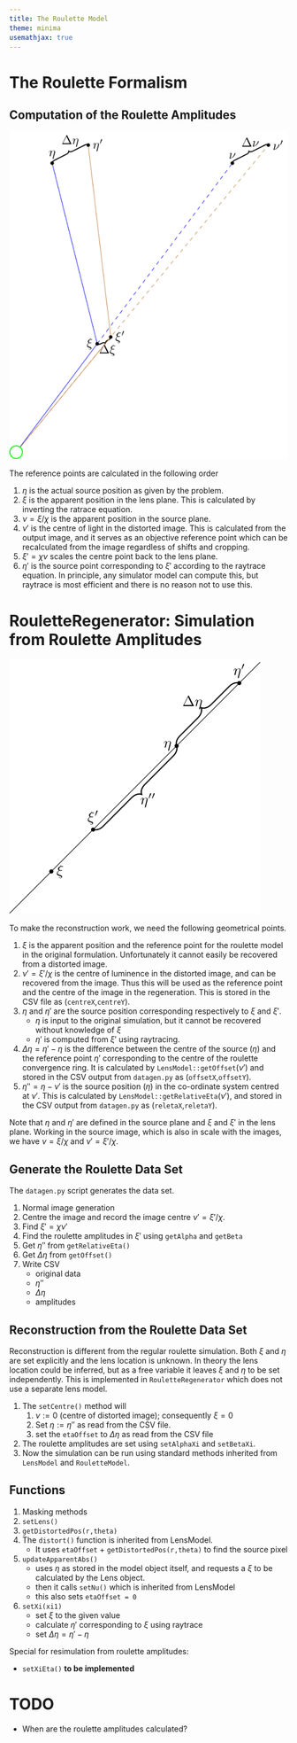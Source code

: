 ```yaml
---
title: The Roulette Model
theme: minima
usemathjax: true
---
```


# The Roulette Formalism

## Computation of the Roulette Amplitudes

![Geometry of source and image points](points.svg)

The reference points are calculated in the following order

1. $\eta$ is the actual source position as given by the problem.
1. $\xi$ is the apparent position in the lens plane.
   This is calculated by inverting the ratrace equation.
2. $\nu=\xi/\chi$ is the apparent position in the source plane.
4. $\nu'$ is the centre of light in the distorted image.
   This is calculated from the output image, and it serves as
   an objective reference point which can be recalculated from the
   image regardless of shifts and cropping.
5. $\xi'=\chi\nu$ scales the centre point back to the lens plane.
5. $\eta'$ is the source point corresponding to $\xi'$ according
   to the raytrace equation.
   In principle, any simulator model can compute this, but raytrace
   is most efficient and there is no reason not to use this.



# RouletteRegenerator: Simulation from Roulette Amplitudes 

![Geometry of source and image points](relativeeta.svg)

To make the reconstruction work, we need the following geometrical 
points.

1.  $\xi$ is the apparent position and the reference point for the
    roulette model in the original formulation.  Unfortunately
    it cannot easily be recovered from a distorted image.
2.  $\nu'=\xi'/\chi$ is the centre of luminence in the distorted image, and
    can be recovered from the image.
    Thus this will be used as the reference point and the centre of the
    image in the regeneration.
    This is stored in the CSV file as (`centreX`,`centreY`).
3.  $\eta$ and $\eta'$ are the source position corresponding respectively
    to $\xi$ and $\xi'$.
    - $\eta$ is input to the original simulation, but it cannot be recovered
      without knowledge of $\xi$
    - $\eta'$ is computed from $\xi'$ using raytracing.
4.  $\Delta\eta=\eta'-\eta$ is the difference between the centre of the source
    ($\eta$) and the reference point $\eta'$ corresponding to the centre of the
    roulette convergence ring.
    It is calculated by `LensModel::getOffset`$(\nu')$ 
    and stored in the CSV output from `datagen.py` as (`offsetX`,`offsetY`).
4.  $\eta''=\eta-\nu'$ is the source position ($\eta$) in the co-ordinate system
    centred at $\nu'$.  This is calculated by `LensModel::getRelativeEta`$(\nu')$,
    and stored in the CSV output from `datagen.py` as
    (`reletaX`,`reletaY`).

Note that $\eta$ and $\eta'$ are defined in the source plane and $\xi$ and $\xi'$
in the lens plane.  Working in the source image, which is also in scale with the
images, we have $\nu=\xi/\chi$ and $\nu'=\xi'/\chi$.

## Generate the Roulette Data Set

The `datagen.py` script generates the data set.

1.  Normal image generation
2.  Centre the image and record the image centre $\nu'=\xi'/\chi$.
3.  Find $\xi'=\chi\nu'$
4.  Find the roulette amplitudes in $\xi'$ using `getAlpha` and `getBeta`
4.  Get $\eta''$ from `getRelativeEta()`
5.  Get $\Delta\eta$ from `getOffset()`
5.  Write CSV
    - original data
    - $\eta''$
    - $\Delta\eta$
    - amplitudes

## Reconstruction from the Roulette Data Set

Reconstruction is different from the regular roulette simulation.
Both $\xi$ and $\eta$ are set explicitly and the lens location is unknown.
In theory the lens location could be inferred, but as a free variable it leaves
$\xi$ and $\eta$ to be set independently.
This is implemented in `RouletteRegenerator` which does not use a separate lens
model.

1. The `setCentre()` method will
    1. $\nu := 0$ (centre of distorted image); consequently $\xi=0$
    2. Set $\eta := \eta''$ as read from the CSV file.
    2. set the `etaOffset` to $\Delta\eta$ as read from the CSV file
2. The roulette amplitudes are set using `setAlphaXi` and `setBetaXi`.
3. Now the simulation can be run using standard methods inherited from
   `LensModel` and `RouletteModel`.

## Functions

1. Masking methods
2. `setLens()`
3. `getDistortedPos(r,theta)`
4. The `distort()` function is inherited from LensModel.
    + It uses `etaOffset` + `getDistortedPos(r,theta)` to find the source pixel
5. `updateApparentAbs()`
    + uses $\eta$ as stored in the model object itself, and requests a $\xi$ to be
      calculated by the Lens object.
    + then it calls `setNu()` which is inherited from LensModel
    + this also sets `etaOffset = 0`
6. `setXi(xi1)`
    + set $\xi$ to the given value
    + calculate $\eta'$ corresponding to $\xi$ using raytrace
    + set $\Delta\eta=\eta'-\eta$

Special for resimulation from roulette amplitudes:

+ `setXiEta()` **to be implemented**

# TODO

+ When are the roulette amplitudes calculated?
